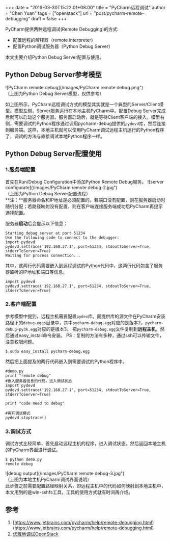 +++
date = "2016-03-30T15:22:01+08:00"
title = "PyCharm远程调试"
author = "Chen Yuan"
tags = ["openstack"]
url = "post/pycharm-remote-debugging"
draft = false
+++ 
    
PyCharm提供两种远程调试(Remote Debugging)的方式:    

- 配置远程的解释器（remote interpreter）
- 配置Python调试服务器（Python Debug Server）

本文主要介绍Python Debug Server配置与使用。
<!--more-->

## Python Debug Server参考模型
![PyCharm remote debug](/images/PyCharm remote debug.png")  
（上图为Python Debug Server模型，仅供参考）    

如上图所示，PyCharm远程调试方式的模型其实就是一个典型的Server/Client模型。模型左侧，Server服务运行在本地主机PyCharm中。配置Debug Server完成后就可以启动这个服务器。服务器启动后，就是等待Client客户端的接入。模型右侧，需要调试的Python程序通过调用pycharm-debug提供的`pydevd`库，然后连接到服务端。这样，本地主机就可以使用PyCharm调试远程主机运行的Python程序了，调试的方法与直接调试本地Python程序一样。
## Python Debug Server配置使用
### 1.服务端配置
首先在Run/Debug Configuration中添加Python Remote Debug服务。
![server configurate](/images/PyCharm remote debug-2.jpg")  
（上图为Python Debug Server配置流程）    
**注：**服务器命名和IP地址是必须配置的。若端口没有配置，则在服务器启动时随机分配；若路径映射没有配置，则在客户端连接服务端成功后PyCharm再提示选择配置。

服务器**启动**后会提示以下信息：

```
Starting debug server at port 51234    
Use the following code to connect to the debugger:    
import pydevd    
pydevd.settrace('192.168.27.1', port=51234, stdoutToServer=True, stderrToServer=True)    
Waiting for process connection...
```
其中，这两行代码需要嵌入到远程调试的Python代码中，这两行代码包含了服务器监听的IP地址和端口等信息。
```  
import pydevd    
pydevd.settrace('192.168.27.1', port=51234, stdoutToServer=True, stderrToServer=True)    

```
### 2.客户端配置
参考模型中提到，远程主机需要配置`pydev`库。而提供库的源文件在PyCharm安装路径下的`debug-eggs`目录中，其中`pycharm-debug.egg`对应的是版本2，`pycharm-debug-py3k.egg`对应的是版本3。
把`pycharm-debug.egg`文件复制到**远程主机**，然后通过easy_install命令安装。
PS：复制的方法有多种，通过ssh可以传输文件，注意权限问题。
```
$ sudo easy_install pycharm-debug.egg
```
然后把上面提及的两行代码嵌入到需要调试的Python程序中。
```
#demo.py
print "remote debug"
#嵌入服务器信息的代码，进入调试状态
import pydevd
pydevd.settrace('192.168.27.1', port=51234, stdoutToServer=True, stderrToServer=True)

print "code need to debug"

#离开调试模式
pydevd.stoptrace()
```
### 3.调试方式

调试方式比较简单，首先启动远程主机的程序，进入调试状态。然后返回本地主机的PyCharm界面进行调试。
```
$ python demo.py 
remote debug

```

![debug output](/images/PyCharm remote debug-3.jpg")  
（上图为本地主机PyCharm调试界面说明）    
此步骤之前需要配置路径映射关系，即远程主机中的代码如何映射到本地主机中，本文用到的是win-sshfs工具，工具的使用方式就有时间再介绍。


## 参考
1. [https://www.jetbrains.com/pycharm/help/remote-debugging.html](https://www.jetbrains.com/pycharm/help/remote-debugging.html)
2. [优雅地调试OpenStack](http://yikun.github.io/2016/02/23/%E4%BC%98%E9%9B%85%E5%9C%B0%E8%B0%83%E8%AF%95OpenStack)